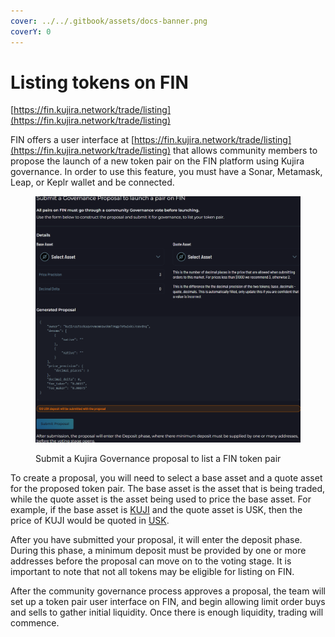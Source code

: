 ```yaml
---
cover: ../../.gitbook/assets/docs-banner.png
coverY: 0
---
```


# Listing tokens on FIN

[https://fin.kujira.network/trade/listing](https://fin.kujira.network/trade/listing)

FIN offers a user interface at [https://fin.kujira.network/trade/listing](https://fin.kujira.network/trade/listing) that allows community members to propose the launch of a new token pair on the FIN platform using Kujira governance. In order to use this feature, you must have a Sonar, Metamask, Leap, or Keplr wallet and be connected.

<figure><img src="../../.gitbook/assets/image (40).png" alt=""><figcaption><p>Submit a Kujira Governance proposal to list a FIN token pair</p></figcaption></figure>

To create a proposal, you will need to select a base asset and a quote asset for the proposed token pair. The base asset is the asset that is being traded, while the quote asset is the asset being used to price the base asset. For example, if the base asset is [KUJI](../../tokenomics/kuji-token/) and the quote asset is USK, then the price of KUJI would be quoted in [USK](../usk-stablecoin.md).

After you have submitted your proposal, it will enter the deposit phase. During this phase, a minimum deposit must be provided by one or more addresses before the proposal can move on to the voting stage. It is important to note that not all tokens may be eligible for listing on FIN.

After the community governance process approves a proposal, the team will set up a token pair user interface on FIN, and begin allowing limit order buys and sells to gather initial liquidity. Once there is enough liquidity, trading will commence.
